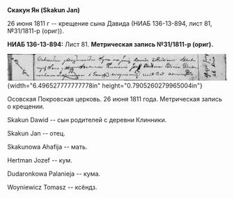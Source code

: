 **Скакун Ян (Skakun Jan)**

26 июня 1811 г -- крещение сына Давида (НИАБ 136-13-894, лист 81,
№31/1811-р (ориг)).

**НИАБ 136-13-894:** Лист 81. **Метрическая запись №31/1811-р (ориг).**

![](./media/e4423bc501f9715fd95012d76938099383a6399c.png){width="6.496527777777778in"
height="0.7905260279965004in"}

Осовская Покровская церковь. 26 июня 1811 года. Метрическая запись о
крещении.

Skakun Dawid -- сын родителей с деревни Клинники.

Skakun Jan -- отец.

Skakunowa Ahafija -- мать.

Hertman Jozef -- кум.

Dudaronkowa Palanieja -- кума.

Woyniewicz Tomasz -- ксёндз.
